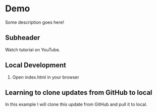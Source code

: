 # Demo

Some description goes here!

## Subheader

Watch tutorial on YouTube.


## Local Development

1. Open index.html in your browser

## Learning to clone updates from GitHub to local

In this example I will clone this update from GitHub and pull it to local.
